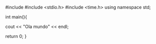#include <iostream>
#include <stdio.h>
#include <time.h>
using namespace std;
  
  int main(){
  
  cout << "Ola mundo" << endl;
  
  return 0;
  }
